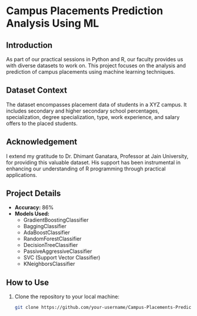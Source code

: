  # Campus Placements Prediction Analysis Using ML

## Introduction

As part of our practical sessions in Python and R, our faculty provides us with diverse datasets to work on. This project focuses on the analysis and prediction of campus placements using machine learning techniques.

## Dataset Context

The dataset encompasses placement data of students in a XYZ campus. It includes secondary and higher secondary school percentages, specialization, degree specialization, type, work experience, and salary offers to the placed students.

## Acknowledgement

I extend my gratitude to Dr. Dhimant Ganatara, Professor at Jain University, for providing this valuable dataset. His support has been instrumental in enhancing our understanding of R programming through practical applications.

## Project Details

- **Accuracy:** 86%
- **Models Used:**
  - GradientBoostingClassifier
  - BaggingClassifier
  - AdaBoostClassifier
  - RandomForestClassifier
  - DecisionTreeClassifier
  - PassiveAggressiveClassifier
  - SVC (Support Vector Classifier)
  - KNeighborsClassifier

## How to Use

1. Clone the repository to your local machine:

   ```bash
   git clone https://github.com/your-username/Campus-Placements-Prediction.git
